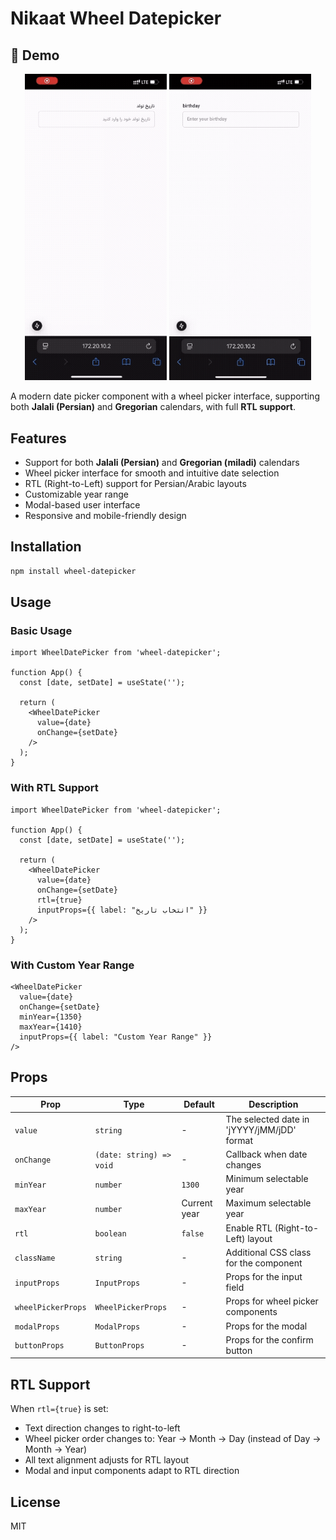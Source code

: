 # Nikaat Wheel Datepicker

## 🎥 Demo

<div align="center">
  <img src="./assets/jalali-demo.gif" alt="Jalali Calendar Demo" width="45%" />
  <img src="./assets/miladi-demo.gif" alt="Gregorian(miladi) Calendar Demo" width="45%" />
</div>

A modern date picker component with a wheel picker interface, supporting both **Jalali (Persian)** and **Gregorian** calendars, with full **RTL support**.

## Features

- Support for both **Jalali (Persian)** and **Gregorian (miladi)** calendars
- Wheel picker interface for smooth and intuitive date selection
- RTL (Right-to-Left) support for Persian/Arabic layouts
- Customizable year range
- Modal-based user interface
- Responsive and mobile-friendly design

## Installation

```bash
npm install wheel-datepicker
```

## Usage

### Basic Usage

```tsx
import WheelDatePicker from 'wheel-datepicker';

function App() {
  const [date, setDate] = useState('');

  return (
    <WheelDatePicker
      value={date}
      onChange={setDate}
    />
  );
}
```

### With RTL Support

```tsx
import WheelDatePicker from 'wheel-datepicker';

function App() {
  const [date, setDate] = useState('');

  return (
    <WheelDatePicker
      value={date}
      onChange={setDate}
      rtl={true}
      inputProps={{ label: "انتخاب تاریخ" }}
    />
  );
}
```

### With Custom Year Range

```tsx
<WheelDatePicker
  value={date}
  onChange={setDate}
  minYear={1350}
  maxYear={1410}
  inputProps={{ label: "Custom Year Range" }}
/>
```

## Props

| Prop | Type | Default | Description |
|------|------|---------|-------------|
| `value` | `string` | - | The selected date in 'jYYYY/jMM/jDD' format |
| `onChange` | `(date: string) => void` | - | Callback when date changes |
| `minYear` | `number` | `1300` | Minimum selectable year |
| `maxYear` | `number` | Current year | Maximum selectable year |
| `rtl` | `boolean` | `false` | Enable RTL (Right-to-Left) layout |
| `className` | `string` | - | Additional CSS class for the component |
| `inputProps` | `InputProps` | - | Props for the input field |
| `wheelPickerProps` | `WheelPickerProps` | - | Props for wheel picker components |
| `modalProps` | `ModalProps` | - | Props for the modal |
| `buttonProps` | `ButtonProps` | - | Props for the confirm button |

## RTL Support

When `rtl={true}` is set:

- Text direction changes to right-to-left
- Wheel picker order changes to: Year → Month → Day (instead of Day → Month → Year)
- All text alignment adjusts for RTL layout
- Modal and input components adapt to RTL direction

## License

MIT

